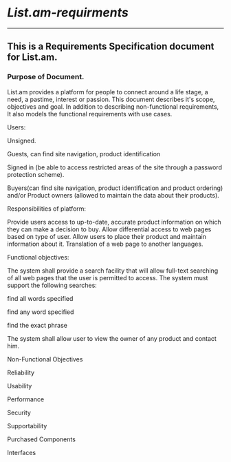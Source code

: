 # _List.am-requirments_
___

## This is a Requirements Specification document for List.am.

### Purpose of Document.

List.am provides a platform for people to connect around a life stage, a need, a pastime, interest or passion. This document describes it's scope, objectives and goal. In addition to describing non-functional requirements, It also models the functional requirements with use cases.



Users:

Unsigned.

Guests, can find site navigation, product identification


Signed in (be able to access restricted areas of the site through a password protection scheme).

Buyers(can find site navigation, product identification and product ordering) and/or
Product owners (allowed to maintain the data about their products).


Responsibilities of platform:

Provide users access to up-to-date, accurate product information on which they can make a decision to buy.
Allow differential access to web pages based on type of user.
Allow users to place their product and maintain information about it.
Translation of a web page to another languages.


Functional objectives:

The system shall provide a search facility that will allow full-text searching of all web pages that the user is permitted to access. The system must support the following searches:

find all words specified

find any word specified

find the exact phrase


The system shall allow user to view the owner of any product and contact him.



Non-Functional Objectives

Reliability

Usability

Performance

Security

Supportability

Purchased Components

Interfaces

